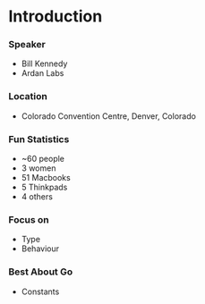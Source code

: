 # Introduction

### Speaker
- Bill Kennedy
- Ardan Labs

### Location
- Colorado Convention Centre, Denver, Colorado

### Fun Statistics
- ~60 people
- 3 women
- 51 Macbooks
- 5 Thinkpads
- 4 others

### Focus on
- Type
- Behaviour

### Best About Go
- Constants
